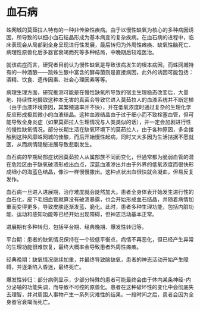 # **血石病**

蛛网城的莫茹拉人特有的一种非传染性疾病。由于以慢性缺氧为核心的多种病因诱因，所导致的以细小血石结晶形成为基本病变的复杂疾病。在血石病的进程中，临床表现会从局部到全身呈现进行性发展，最后转归为外周性瘫痪、缺氧性脑死亡、病理性原兽化后多器官衰竭而死等多种结局，中晚期后较难医治。

就该病症而言，研究者目前认为慢性缺氧是导致该病发生的根本病因，而蛛网城特有的一种酒酿——跳蛛生酿中富含的酵母菌则是直接病因，此外的诱因可能包括：酒精、饮食、遗传因素、社会心理因素等等。

病理生理方面，研究推测可能是在慢性缺氧所导致的宿主生理稳态改变后，大量地、持续性地摄取这种本无害的真菌会导致它进入莫茹拉人的血液系统并不断定植（由于血液环境原因，其繁殖速率并不快），并在低氧浓度时通过复杂的生理化学反应形成极其微小的血液结晶。这种血液结晶由于过于细小而不致栓塞血管，但可能导致全身炎症（如果莫茹拉人生理情况与人类类似的话），并一定会加剧进行性的慢性缺氧情况。部分长期生活在缺氧环境下的莫茹拉人，由于各种原因，多会接触到这种风靡蛛网城的佳酿，而后开始慢性起病，同时又大多因为生活拮据不愿就医，从而病情隐秘进展导致悲剧发生。

血石病的早期局部症状因莫茹拉人从属部族不同而变化，但通常都为脆弱血管的潜在危险区由于缺氧破溃形成出血点，深蓝血液渗出并由于外界的低氧浓度而很快形成细小的海蓝色结晶，像沙一样慢慢撒出。这种点状出血很快就会凝血，但易反复发作。

血石病一旦进入进展期，治疗难度就会陡然加大。患者全身体表开始发生进行性的血石化，皮下毛细血管就算没有破溃暴露，也会开始形成血石结晶，并随着病情加重而变得更多，导致皮肤逐渐发蓝、脆化。此时，患者多种生理功能，包括内脏功能、运动和感知功能等已经开始出现障碍，但神志活动基本正常。

进展期有多种转归，包括平台期、经典晚期、爆发性转归等。

平台期：患者的缺氧情况保持在一个较低平衡点，病情不再恶化，但已经产生异常的生理功能很难恢复，最终大概率会导致患者外周性瘫痪。

经典晚期：缺氧情况继续加重，并最终导致脑缺氧，患者的神志活动开始产生障碍，并逐渐陷入昏迷，最终死亡。

爆发性转归：部分病例显示，少部分特殊的患者可能最终会由于体内某条神经-内分泌轴的功能失调，而导致不可控的原兽化。患者在这种破坏性的变化中会彻底失去理智，并对周围人事物产生一系列灾难性的结果。一段时间之后，患者会因为全身器官衰竭而死亡。